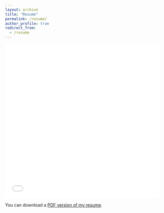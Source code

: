 ```yaml
---
layout: archive
title: "Resume"
permalink: /resume/
author_profile: true
redirect_from:
  - /resume
---
```


<iframe src="/files/temp_resume.pdf" width="100%" height="500" frameborder="no" border="0" marginwidth="0" marginheight="0"></iframe>

You can download a [PDF version of my resume](/files/temp_resume.pdf).